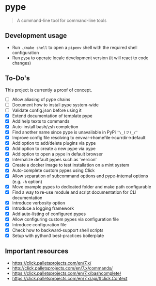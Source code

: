 # pype

> A command-line tool for command-line tools

## Development usage

- Run `./make shell` to open a `pipenv` shell with the required shell configuration
- Run `pype` to operate locale development version (it will react to code changes)

## To-Do's

This project is currently a proof of concept.

- [ ] Allow aliasing of pype chains
- [ ] Document how to install pype system-wide
- [ ] Validate config.json before using it
- [x] Extend documentation of template pype
- [x] Add help texts to commands
- [x] Auto-install bash/zsh completion
- [x] Find another name since pype is unavailable in PyPi `¯\_(ツ)_/¯`
- [x] Improve config file resolving to envvar->homefile->currdir->default
- [x] Add option to add/delete plugins via pype
- [x] Add option to create a new pype via pype
- [x] Add option to open a pype in default browser
- [x] Internalize default pypes such as 'version'
- [x] Create a docker image to test installation on a mint system
- [x] Auto-complete custom pypes using Click
- [x] Allow separation of subcommand options and pype-internal options (e.g. `-h` option)
- [x] Move example pypes to dedicated folder and make path configurable
- [x] Find a way to re-use module and script documentation for CLI documentation
- [x] Introduce verbosity option
- [x] Introduce a logging framework
- [x] Add auto-listing of configured pypes
- [x] Allow configuring custom pypes via configuration file
- [x] Introduce configuration file
- [x] Check how to backward-support shell scripts
- [x] Setup with python3 best-practices boilerplate

## Important resources

- <https://click.palletsprojects.com/en/7.x/>
- <http://click.palletsprojects.com/en/7.x/commands/>
- <https://click.palletsprojects.com/en/7.x/bashcomplete/>
- <https://click.palletsprojects.com/en/7.x/api/#click.Context>
